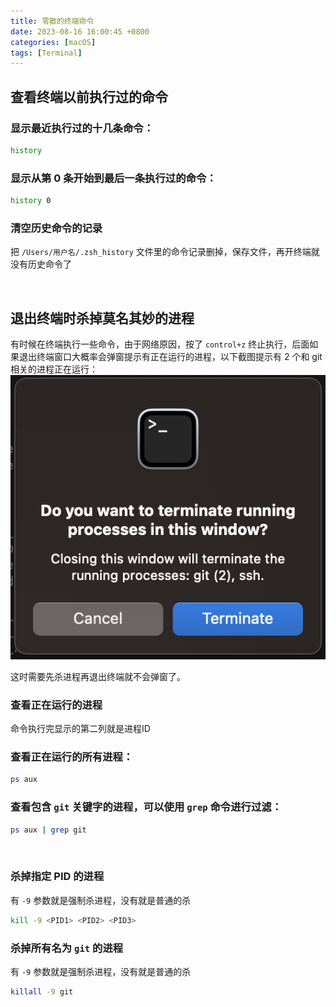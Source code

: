 ```yaml
---
title: 零散的终端命令
date: 2023-08-16 16:00:45 +0800
categories: [macOS]
tags: [Terminal]
---
```


## 查看终端以前执行过的命令

### 显示最近执行过的十几条命令： 
``` zsh
history
```

### 显示从第 0 条开始到最后一条执行过的命令： 
``` zsh
history 0
```

### 清空历史命令的记录
把 `/Users/用户名/.zsh_history` 文件里的命令记录删掉，保存文件，再开终端就没有历史命令了

<br>

## 退出终端时杀掉莫名其妙的进程

有时候在终端执行一些命令，由于网络原因，按了 `control+z` 终止执行，后面如果退出终端窗口大概率会弹窗提示有正在运行的进程，以下截图提示有 2 个和 git 相关的进程正在运行：
![terminal](/assets/img/terminal.png)

这时需要先杀进程再退出终端就不会弹窗了。

### 查看正在运行的进程

命令执行完显示的第二列就是进程ID

### 查看正在运行的所有进程：
``` zsh
ps aux
```

### 查看包含 `git` 关键字的进程，可以使用 `grep` 命令进行过滤：
``` zsh
ps aux | grep git
```

<br>

### 杀掉指定 PID 的进程

有 `-9` 参数就是强制杀进程，没有就是普通的杀
``` zsh
kill -9 <PID1> <PID2> <PID3>
```

### 杀掉所有名为 `git` 的进程

有 `-9` 参数就是强制杀进程，没有就是普通的杀
``` zsh
killall -9 git
```
